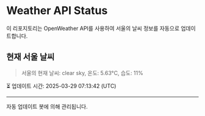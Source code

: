 
# Weather API Status

이 리포지토리는 OpenWeather API를 사용하여 서울의 날씨 정보를 자동으로 업데이트합니다.

## 현재 서울 날씨
> 서울의 현재 날씨: clear sky, 온도: 5.63°C, 습도: 11%

⏳ 업데이트 시간: 2025-03-29 07:13:42 (UTC)

---
자동 업데이트 봇에 의해 관리됩니다.
